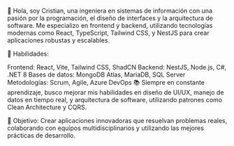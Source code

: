 👋 Hola, soy Cristian, una ingeniera en sistemas de información con una pasión por la programación, el diseño de interfaces y la arquitectura de software. Me especializo en frontend y backend, utilizando tecnologías modernas como React, TypeScript, Tailwind CSS, y NestJS para crear aplicaciones robustas y escalables.

🔧 Habilidades:

Frontend: React, Vite, Tailwind CSS, ShadCN
Backend: NestJS, Node.js, C#, .NET 8
Bases de datos: MongoDB Atlas, MariaDB, SQL Server
Metodologías: Scrum, Agile, Azure DevOps
📚 Siempre en constante aprendizaje, busco mejorar mis habilidades en diseño de UI/UX, manejo de datos en tiempo real, y arquitectura de software, utilizando patrones como Clean Architecture y CQRS.

🚀 Objetivo: Crear aplicaciones innovadoras que resuelvan problemas reales, colaborando con equipos multidisciplinarios y utilizando las mejores prácticas de desarrollo.
